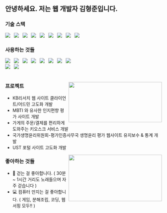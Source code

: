 <!--
**khj923265/khj923265** is a ✨ _special_ ✨ repository because its `README.md` (this file) appears on your GitHub profile.

Here are some ideas to get you started:

- 🔭 I’m currently working on ...
- 🌱 I’m currently learning ...
- 👯 I’m looking to collaborate on ...
- 🤔 I’m looking for help with ...
- 💬 Ask me about ...
- 📫 How to reach me: ...
- 😄 Pronouns: ...
- ⚡ Fun fact: ...
🥇 🚅 🎓 💊 🌍 ⚠️
-->

<!--
웨이브 헤더
![header](https://capsule-render.vercel.app/api?type=waving&color=auto&height=200&section=header&text=Hyungjun%20Kim&fontSize=50)
-->

## 안녕하세요. 저는 웹 개발자 김형준입니다.

<div align="left">
  <h3>기술 스택</h3>
  <img src="https://img.shields.io/badge/Java-ED8B00?style=flat-square&logo=openjdk&logoColor=white"/></a> &nbsp
  <img src="https://img.shields.io/badge/Spring-339933?style=flat-square&logo=Spring&logoColor=white"/></a> &nbsp
  <img src="https://img.shields.io/badge/SpringBoot-339933?style=flat-square&logo=SpringBoot&logoColor=white"/></a> &nbsp
  <img src="https://img.shields.io/badge/JavaScript-F7DF1E?style=flat-square&logo=JavaScript&logoColor=white"/></a> &nbsp
  <img src="https://img.shields.io/badge/-ReactJs-61DAFB?logo=react&logoColor=white&style=flat-square"/></a> &nbsp
  <img src="https://img.shields.io/badge/vuejs-%2335495e.svg?style=flat-square&logo=vuedotjs&logoColor=%234FC08D"/></a> &nbsp
  <img src="https://img.shields.io/badge/Oracle-47A248?style=flat-square&logo=Oracle&logoColor=white"/></a> &nbsp
  <img src="https://img.shields.io/badge/mysql-%2300f.svg?style=flat-square&logo=mysql&logoColor=white"/></a> &nbsp
  <img src="https://img.shields.io/badge/redis-DC382D?style=flat-square&logo=redis&logoColor=white"/></a> &nbsp

  <!--
  <img src="https://img.shields.io/badge/HTML5-E34F26?style=flat-square&logo=HTML5&logoColor=white"/> &nbsp
  <img src="https://img.shields.io/badge/CSS3-1572B6?style=flat-square&logo=CSS3&logoColor=white"/></a> &nbsp
  -->
</div>

### 사용하는 것들
<div align="left">
  <img src="https://img.shields.io/badge/git-%23F05033.svg?style=flat-square&logo=git&logoColor=white"/></a> &nbsp
  <img src="https://img.shields.io/badge/github-%23121011.svg?style=flat-square&logo=github&logoColor=white"/></a> &nbsp
  <img src="https://img.shields.io/badge/githubactions-2088FF?style=flat-square&logo=githubactions&logoColor=white"/></a> &nbsp
  <img src="https://img.shields.io/badge/gitlab-%23121011.svg?style=flat-square&logo=gitlab&logoColor=#FC6D26"/></a> &nbsp
  <img src="https://img.shields.io/badge/Swagger-%23Clojure?style=flat-square&logo=swagger&logoColor=white"/></a> &nbsp
  <img src="https://img.shields.io/badge/Postman-FF6C37?style=flat-square&logo=postman&logoColor=white"/></a> &nbsp
  <img src="https://img.shields.io/badge/Amazon AWS-232F3E?style=flat-square&logo=Amazon%20AWS&logoColor=white"/></a> &nbsp
  <img src="https://img.shields.io/badge/IntelliJIDEA-000000.svg?style=flat-square&logo=intellij-idea&logoColor=white"/></a> &nbsp
</div>
<div align="left">
  <img src="https://img.shields.io/badge/docker-2496ED?style=flat-square&logo=docker&logoColor=white"/></a> &nbsp
  <img src="https://img.shields.io/badge/apachekafka-231F20?style=flat-square&logo=apachekafka&logoColor=white"/></a> &nbsp
</div>

#  
<img align='right' src="http://mazassumnida.wtf/api/v2/generate_badge?boj=khj3265" width="300" height="130">

### 프로젝트
- KB리서치 웹 사이트 클라이언트/어드민 고도화 개발
- MBTI 와 유사한 인지편향 평가 사이트 개발
- 가게의 주문/결제를 편리하게 도와주는 키오스크 서비스 개발
- 국가생명윤리위원회-평가인증사무국 생명윤리 평가 웹사이트 유지보수 & 통계 개발
- UST 포털 사이트 고도화 개발

<img align='right' src="https://github-readme-stats.vercel.app/api?username=khj923265&show_icons=true&theme=dracula" width="300" height="150">


### 좋아하는 것들
- 🏃 걷는 걸 좋아합니다. ( 30분 ~ 1시간 거리도 노래들으며 자주 걷습니다 )
- 💻 컴퓨터 만지는 걸 좋아합니다. ( 게임, 분해조립, 코딩, 웹서핑 모두!! )


